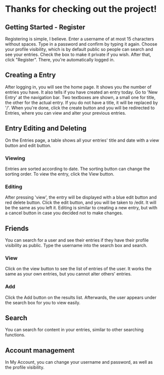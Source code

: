 # Thanks for checking out the project!
## Getting Started - Register
Registering is simple, I believe.
Enter a username of at most 15 characters without spaces. Type in a password and confirm by typing it again.
Choose your profile visibility, which is by default public so people can search and see your entries. Check the box to make it private if you wish.
After that, click "Register". There, you're automatically logged in.

## Creating a Entry
After logging in, you will see the home page.
It shows you the number of entries you have. It also tells if you have created an entry today.
Go to 'New Entry' at the navigation bar. Two textboxes are shown, a small one for title, the other for the actual entry.
If you do not have a title, it will be replaced by '/'.
When you're done, click the create button and you will be redirected to Entries, where you can view and alter your previous entries.

## Entry Editing and Deleting
On the Entries page, a table shows all your entries' title and date with a view button and edit button.

### Viewing
Entries are sorted according to date. The sorting button can change the sorting order.
To view the entry, click the View button.

### Editing
After pressing 'view', the entry will be displayed with a blue edit button and red delete button. Click the edit button, and you will be taken to /edit.
It will be the same as you left it. Editing is similar to creating a new entry, but with a cancel button in case you decided not to make changes.

## Friends
You can search for a user and see their entries if they have their profile visibility as public.
Type the username into the search box and search.

### View
Click on the view button to see the list of entries of the user. It works the same as your own entries, but you cannot alter others' entries.

### Add
Click the Add button on the results list. Afterwards, the user appears under the search box for you to view easily.

## Search
You can search for content in your entries, similar to other searching functions.


## Account management
In My Account, you can change your username and password, as well as the profile visibility.
